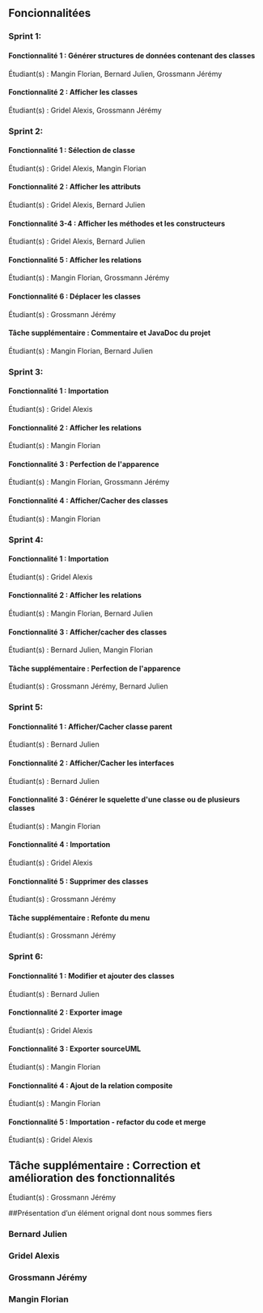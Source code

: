 ## Foncionnalitées

### Sprint 1: 

#### Fonctionnalité 1 : Générer structures de données contenant des classes
Étudiant(s) : Mangin Florian, Bernard Julien, Grossmann Jérémy

#### Fonctionnalité 2 : Afficher les classes
Étudiant(s) : Gridel Alexis, Grossmann Jérémy

### Sprint 2:

#### Fonctionnalité 1 : Sélection de classe
Étudiant(s) : Gridel Alexis, Mangin Florian

#### Fonctionnalité 2 : Afficher les attributs
Étudiant(s) : Gridel Alexis, Bernard Julien

#### Fonctionnalité 3-4 : Afficher les méthodes et les constructeurs
Étudiant(s) : Gridel Alexis, Bernard Julien

#### Fonctionnalité 5 : Afficher les relations
Étudiant(s) : Mangin Florian, Grossmann Jérémy

#### Fonctionnalité 6 : Déplacer les classes
Étudiant(s) : Grossmann Jérémy

#### Tâche supplémentaire : Commentaire et JavaDoc du projet
Étudiant(s) : Mangin Florian, Bernard Julien

### Sprint 3:
#### Fonctionnalité 1 : Importation
Étudiant(s) : Gridel Alexis

#### Fonctionnalité 2 : Afficher les relations
Étudiant(s) : Mangin Florian

#### Fonctionnalité 3 : Perfection de l'apparence
Étudiant(s) : Mangin Florian, Grossmann Jérémy

#### Fonctionnalité 4 : Afficher/Cacher des classes
Étudiant(s) :  Mangin Florian

### Sprint 4:
#### Fonctionnalité 1 : Importation
Étudiant(s) : Gridel Alexis

#### Fonctionnalité 2 : Afficher les relations
Étudiant(s) : Mangin Florian, Bernard Julien

#### Fonctionnalité 3 : Afficher/cacher des classes
Étudiant(s) : Bernard Julien, Mangin Florian

#### Tâche supplémentaire : Perfection de l'apparence
Étudiant(s) : Grossmann Jérémy, Bernard Julien


### Sprint 5:
#### Fonctionnalité 1 : Afficher/Cacher classe parent
Étudiant(s) : Bernard Julien

#### Fonctionnalité 2 : Afficher/Cacher les interfaces
Étudiant(s) : Bernard Julien

#### Fonctionnalité 3 : Générer le squelette d'une classe ou de plusieurs classes
Étudiant(s) : Mangin Florian

#### Fonctionnalité 4 : Importation
Étudiant(s) : Gridel Alexis

#### Fonctionnalité 5 : Supprimer des classes
Étudiant(s) : Grossmann Jérémy

#### Tâche supplémentaire : Refonte du menu
Étudiant(s) : Grossmann Jérémy

### Sprint 6:
#### Fonctionnalité 1 : Modifier et ajouter des classes
Étudiant(s) : Bernard Julien

#### Fonctionnalité 2 : Exporter image
Étudiant(s) : Gridel Alexis

#### Fonctionnalité 3 : Exporter sourceUML
Étudiant(s) : Mangin Florian

#### Fonctionnalité 4 : Ajout de la relation composite
Étudiant(s) : Mangin Florian

#### Fonctionnalité 5 : Importation - refactor du code et merge
Étudiant(s) : Gridel Alexis

## Tâche supplémentaire : Correction et amélioration des fonctionnalités
Étudiant(s) : Grossmann Jérémy


##Présentation d’un élément orignal dont nous sommes fiers
### Bernard Julien

### Gridel Alexis

### Grossmann Jérémy

### Mangin Florian